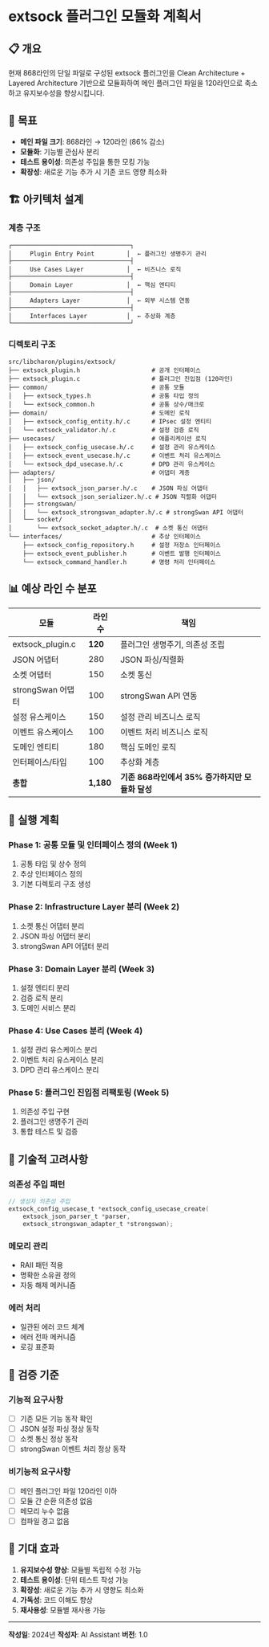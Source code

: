 # extsock 플러그인 모듈화 계획서

## 📋 개요

현재 868라인의 단일 파일로 구성된 extsock 플러그인을 Clean Architecture + Layered Architecture 기반으로 모듈화하여 메인 플러그인 파일을 120라인으로 축소하고 유지보수성을 향상시킵니다.

## 🎯 목표

- **메인 파일 크기**: 868라인 → 120라인 (86% 감소)
- **모듈화**: 기능별 관심사 분리
- **테스트 용이성**: 의존성 주입을 통한 모킹 가능
- **확장성**: 새로운 기능 추가 시 기존 코드 영향 최소화

## 🏗️ 아키텍처 설계

### 계층 구조
```
┌─────────────────────────────────┐
│     Plugin Entry Point         │  ← 플러그인 생명주기 관리
├─────────────────────────────────┤
│     Use Cases Layer            │  ← 비즈니스 로직
├─────────────────────────────────┤
│     Domain Layer               │  ← 핵심 엔티티
├─────────────────────────────────┤
│     Adapters Layer             │  ← 외부 시스템 연동
├─────────────────────────────────┤
│     Interfaces Layer           │  ← 추상화 계층
└─────────────────────────────────┘
```

### 디렉토리 구조
```
src/libcharon/plugins/extsock/
├── extsock_plugin.h                    # 공개 인터페이스
├── extsock_plugin.c                    # 플러그인 진입점 (120라인)
├── common/                             # 공통 모듈
│   ├── extsock_types.h                 # 공통 타입 정의
│   └── extsock_common.h                # 공통 상수/매크로
├── domain/                             # 도메인 로직
│   ├── extsock_config_entity.h/.c      # IPsec 설정 엔티티
│   └── extsock_validator.h/.c          # 설정 검증 로직
├── usecases/                           # 애플리케이션 로직
│   ├── extsock_config_usecase.h/.c     # 설정 관리 유스케이스
│   ├── extsock_event_usecase.h/.c      # 이벤트 처리 유스케이스
│   └── extsock_dpd_usecase.h/.c        # DPD 관리 유스케이스
├── adapters/                           # 어댑터 계층
│   ├── json/
│   │   ├── extsock_json_parser.h/.c    # JSON 파싱 어댑터
│   │   └── extsock_json_serializer.h/.c # JSON 직렬화 어댑터
│   ├── strongswan/
│   │   └── extsock_strongswan_adapter.h/.c # strongSwan API 어댑터
│   └── socket/
│       └── extsock_socket_adapter.h/.c  # 소켓 통신 어댑터
└── interfaces/                         # 추상 인터페이스
    ├── extsock_config_repository.h     # 설정 저장소 인터페이스
    ├── extsock_event_publisher.h       # 이벤트 발행 인터페이스
    └── extsock_command_handler.h       # 명령 처리 인터페이스
```

## 📊 예상 라인 수 분포

| 모듈 | 라인 수 | 책임 |
|------|---------|------|
| extsock_plugin.c | **120** | 플러그인 생명주기, 의존성 조립 |
| JSON 어댑터 | 280 | JSON 파싱/직렬화 |
| 소켓 어댑터 | 150 | 소켓 통신 |
| strongSwan 어댑터 | 100 | strongSwan API 연동 |
| 설정 유스케이스 | 150 | 설정 관리 비즈니스 로직 |
| 이벤트 유스케이스 | 100 | 이벤트 처리 비즈니스 로직 |
| 도메인 엔티티 | 180 | 핵심 도메인 로직 |
| 인터페이스/타입 | 100 | 추상화 계층 |
| **총합** | **1,180** | **기존 868라인에서 35% 증가하지만 모듈화 달성** |

## 🚀 실행 계획

### Phase 1: 공통 모듈 및 인터페이스 정의 (Week 1)
1. 공통 타입 및 상수 정의
2. 추상 인터페이스 정의
3. 기본 디렉토리 구조 생성

### Phase 2: Infrastructure Layer 분리 (Week 2)
1. 소켓 통신 어댑터 분리
2. JSON 파싱 어댑터 분리
3. strongSwan API 어댑터 분리

### Phase 3: Domain Layer 분리 (Week 3)
1. 설정 엔티티 분리
2. 검증 로직 분리
3. 도메인 서비스 분리

### Phase 4: Use Cases 분리 (Week 4)
1. 설정 관리 유스케이스 분리
2. 이벤트 처리 유스케이스 분리
3. DPD 관리 유스케이스 분리

### Phase 5: 플러그인 진입점 리팩토링 (Week 5)
1. 의존성 주입 구현
2. 플러그인 생명주기 관리
3. 통합 테스트 및 검증

## 🔧 기술적 고려사항

### 의존성 주입 패턴
```c
// 생성자 의존성 주입
extsock_config_usecase_t *extsock_config_usecase_create(
    extsock_json_parser_t *parser,
    extsock_strongswan_adapter_t *strongswan);
```

### 메모리 관리
- RAII 패턴 적용
- 명확한 소유권 정의
- 자동 해제 메커니즘

### 에러 처리
- 일관된 에러 코드 체계
- 에러 전파 메커니즘
- 로깅 표준화

## 📝 검증 기준

### 기능적 요구사항
- [ ] 기존 모든 기능 동작 확인
- [ ] JSON 설정 파싱 정상 동작
- [ ] 소켓 통신 정상 동작
- [ ] strongSwan 이벤트 처리 정상 동작

### 비기능적 요구사항
- [ ] 메인 플러그인 파일 120라인 이하
- [ ] 모듈 간 순환 의존성 없음
- [ ] 메모리 누수 없음
- [ ] 컴파일 경고 없음

## 🎉 기대 효과

1. **유지보수성 향상**: 모듈별 독립적 수정 가능
2. **테스트 용이성**: 단위 테스트 작성 가능
3. **확장성**: 새로운 기능 추가 시 영향도 최소화
4. **가독성**: 코드 이해도 향상
5. **재사용성**: 모듈별 재사용 가능

---

**작성일**: 2024년
**작성자**: AI Assistant
**버전**: 1.0 